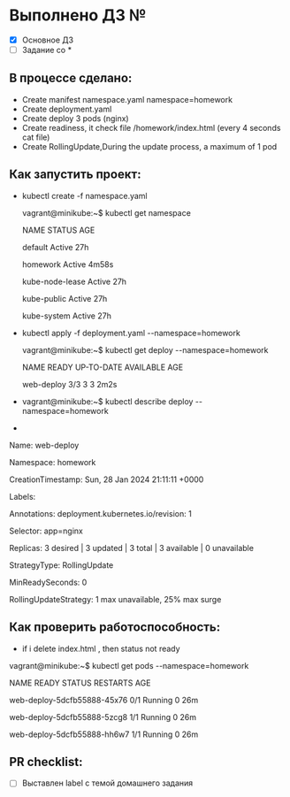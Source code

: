 # Выполнено ДЗ №

 - [X] Основное ДЗ
 - [ ] Задание со *

## В процессе сделано:
 - Create manifest namespace.yaml namespace=homework
 - Create deployment.yaml
 - Create deploy 3 pods (nginx)
 - Create readiness, it check file /homework/index.html (every 4 seconds cat file)
 - Create RollingUpdate,During the update process, a maximum of 1 pod

## Как запустить проект:
 - kubectl create -f namespace.yaml

   vagrant@minikube:~$ kubectl get namespace
   
   NAME              STATUS   AGE
   
   default           Active   27h
   
   homework          Active   4m58s
   
   kube-node-lease   Active   27h
   
   kube-public       Active   27h
   
   kube-system       Active   27h

- kubectl apply -f deployment.yaml --namespace=homework
  
  vagrant@minikube:~$ kubectl get deploy --namespace=homework

   NAME         READY   UP-TO-DATE   AVAILABLE   AGE

   web-deploy   3/3     3            3           2m2s
  
- vagrant@minikube:~$ kubectl describe deploy --namespace=homework
- 
Name:                   web-deploy

Namespace:              homework

CreationTimestamp:      Sun, 28 Jan 2024 21:11:11 +0000

Labels:                 <none>

Annotations:            deployment.kubernetes.io/revision: 1

Selector:               app=nginx

Replicas:               3 desired | 3 updated | 3 total | 3 available | 0 unavailable

StrategyType:           RollingUpdate

MinReadySeconds:        0

RollingUpdateStrategy:  1 max unavailable, 25% max surge


## Как проверить работоспособность:
- if i delete index.html , then status not ready

vagrant@minikube:~$ kubectl get pods --namespace=homework

NAME                          READY   STATUS    RESTARTS   AGE

web-deploy-5dcfb55888-45x76   0/1     Running   0          26m

web-deploy-5dcfb55888-5zcg8   1/1     Running   0          26m

web-deploy-5dcfb55888-hh6w7   1/1     Running   0          26m



## PR checklist:
 - [ ] Выставлен label с темой домашнего задания
